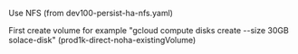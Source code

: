 Use NFS (from dev100-persist-ha-nfs.yaml)

First create volume for example "gcloud compute disks create --size 30GB solace-disk" (prod1k-direct-noha-existingVolume)